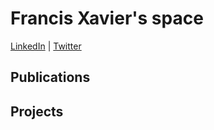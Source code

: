 # Francis Xavier's space

[LinkedIn](https://www.linkedin.com/in/francisxavierjp/) | [Twitter](https://twitter.com/francisxavierjp)

## Publications

## Projects
